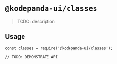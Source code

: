 # `@kodepanda-ui/classes`

> TODO: description

## Usage

```
const classes = require('@kodepanda-ui/classes');

// TODO: DEMONSTRATE API
```
